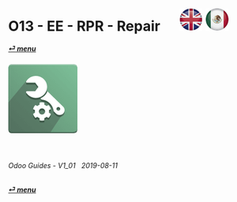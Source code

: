 # O13 - EE - RPR - Repair &nbsp;&nbsp;&nbsp;&nbsp; [![en-uk](/doc/img/flg/en-uk-flg-btn-sml.png)](/en-uk/o13/ee/rpr/en-uk-o13-ee-rpr-guides.md) [ ![es-mx](/doc/img/flg/es-mx-flg-btn-sml.png)](/es-mx/o13/ee/rpr/es-mx-o13-ee-rpr-guides.md)
#### [_&#x23CE; menu_](/en-uk/o13/ee/en-uk-o13-ee-guides-menu.md "Back to EE menu")  
### ![rpr](/doc/img/app/big/rpr.png)
[ⱽ¹²³⁴⁵⁶⁷⁸⁹⁰⁻]: # (ⱽ¹²³⁴⁵⁶⁷⁸⁹⁰⁻)

<br>

###### Odoo Guides - V1_01 &nbsp; 2019-08-11  
**[_&#x23CE; menu_](/en-uk/o13/ee/en-uk-o13-ee-guides-menu.md)**  
